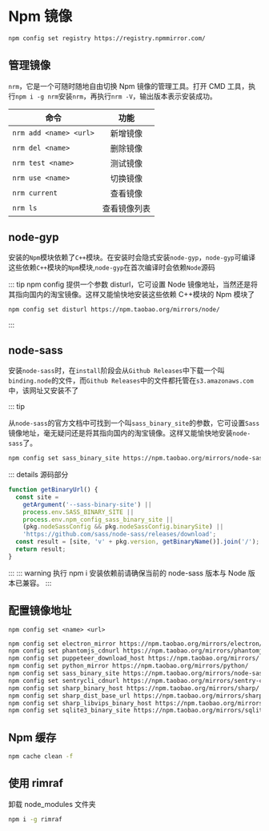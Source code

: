 # Npm 镜像

```bash
npm config set registry https://registry.npmmirror.com/
```

## 管理镜像

`nrm`，它是一个可随时随地自由切换 Npm 镜像的管理工具。打开 CMD 工具，执行`npm i -g nrm`安装`nrm`，再执行`nrm -V`，输出版本表示安装成功。

| 命令                   |     功能     |
| ---------------------- | :----------: |
| `nrm add <name> <url>` |   新增镜像   |
| `nrm del <name> `      |   删除镜像   |
| `nrm test <name> `     |   测试镜像   |
| `nrm use <name>  `     |   切换镜像   |
| `nrm current  `        |   查看镜像   |
| `nrm ls`               | 查看镜像列表 |

## node-gyp

安装的`Npm`模块依赖了`C++`模块。在安装时会隐式安装`node-gyp`，`node-gyp`可编译这些依赖`C++`模块的`Npm`模块,`node-gyp`在首次编译时会依赖`Node`源码

::: tip
npm config 提供一个参数 disturl，它可设置 Node 镜像地址，当然还是将其指向国内的淘宝镜像。这样又能愉快地安装这些依赖 C++模块的 Npm 模块了

```bash
npm config set disturl https://npm.taobao.org/mirrors/node/

```

:::

## node-sass

安装`node-sass`时，在`install`阶段会从`Github Releases`中下载一个叫`binding.node`的文件，而`Github Releases`中的文件都托管在`s3.amazonaws.com`中，该网址又安装不了

::: tip

从`node-sass`的官方文档中可找到一个叫`sass_binary_site`的参数，它可设置`Sass`镜像地址，毫无疑问还是将其指向国内的淘宝镜像。这样又能愉快地安装`node-sass`了。

```bash
npm config set sass_binary_site https://npm.taobao.org/mirrors/node-sass/

```

::: details 源码部分

```js
function getBinaryUrl() {
  const site =
    getArgument('--sass-binary-site') ||
    process.env.SASS_BINARY_SITE ||
    process.env.npm_config_sass_binary_site ||
    (pkg.nodeSassConfig && pkg.nodeSassConfig.binarySite) ||
    'https://github.com/sass/node-sass/releases/download';
  const result = [site, 'v' + pkg.version, getBinaryName()].join('/');
  return result;
}
```

:::
::: warning
执行 npm i 安装依赖前请确保当前的 node-sass 版本与 Node 版本已兼容。
:::

## 配置镜像地址

`npm config set <name> <url>`

```bash
npm config set electron_mirror https://npm.taobao.org/mirrors/electron/
npm config set phantomjs_cdnurl https://npm.taobao.org/mirrors/phantomjs/
npm config set puppeteer_download_host https://npm.taobao.org/mirrors/
npm config set python_mirror https://npm.taobao.org/mirrors/python/
npm config set sass_binary_site https://npm.taobao.org/mirrors/node-sass/
npm config set sentrycli_cdnurl https://npm.taobao.org/mirrors/sentry-cli/
npm config set sharp_binary_host https://npm.taobao.org/mirrors/sharp/
npm config set sharp_dist_base_url https://npm.taobao.org/mirrors/sharp-libvips/
npm config set sharp_libvips_binary_host https://npm.taobao.org/mirrors/sharp-libvips/
npm config set sqlite3_binary_site https://npm.taobao.org/mirrors/sqlite3/

```

## Npm 缓存

```bash
npm cache clean -f
```

## 使用 rimraf

卸载 node_modules 文件夹

```bash
npm i -g rimraf

```
